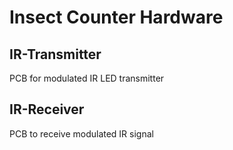Insect Counter Hardware
=======================

## IR-Transmitter

PCB for modulated IR LED transmitter

## IR-Receiver

PCB to receive modulated IR signal
